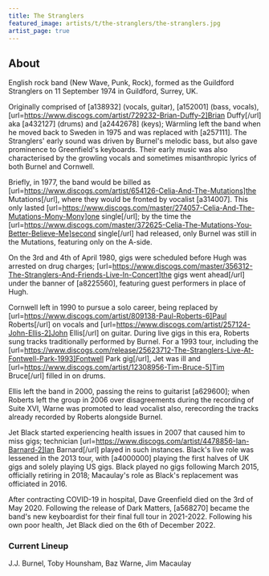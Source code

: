 ```yaml
---
title: The Stranglers
featured_image: artists/t/the-stranglers/the-stranglers.jpg
artist_page: true
---
```

## About

English rock band (New Wave, Punk, Rock), formed as the Guildford Stranglers on 11 September 1974 in Guildford, Surrey, UK.

Originally comprised of [a138932] (vocals, guitar), [a152001] (bass, vocals), [url=https://www.discogs.com/artist/729232-Brian-Duffy-2]Brian Duffy[/url] aka [a432127] (drums) and [a2442678] (keys); Wärmling left the band when he moved back to Sweden in 1975 and was replaced with [a257111]. The Stranglers' early sound was driven by Burnel's melodic bass, but also gave prominence to Greenfield's keyboards. Their early music was also characterised by the growling vocals and sometimes misanthropic lyrics of both Burnel and Cornwell.

Briefly, in 1977, the band would be billed as [url=https://www.discogs.com/artist/654126-Celia-And-The-Mutations]the Mutations[/url], where they would be fronted by vocalist [a314007]. This only lasted [url=https://www.discogs.com/master/274057-Celia-And-The-Mutations-Mony-Mony]one single[/url]; by the time the [url=https://www.discogs.com/master/372625-Celia-The-Mutations-You-Better-Believe-Me]second single[/url] had released, only Burnel was still in the Mutations, featuring only on the A-side.

On the 3rd and 4th of April 1980, gigs were scheduled before Hugh was arrested on drug charges; [url=https://www.discogs.com/master/356312-The-Stranglers-And-Friends-Live-In-Concert]the gigs went ahead[/url] under the banner of [a8225560], featuring guest performers in place of Hugh.

Cornwell left in 1990 to pursue a solo career, being replaced by [url=https://www.discogs.com/artist/809138-Paul-Roberts-6]Paul Roberts[/url] on vocals and [url=https://www.discogs.com/artist/257124-John-Ellis-2]John Ellis[/url] on guitar. During live gigs in this era, Roberts sung tracks traditionally performed by Burnel. For a 1993 tour, including the [url=https://www.discogs.com/release/25623712-The-Stranglers-Live-At-Fontwell-Park-1993]Fontwell Park gig[/url], Jet was ill and [url=https://www.discogs.com/artist/12308956-Tim-Bruce-5]Tim Bruce[/url] filled in on drums.

Ellis left the band in 2000, passing the reins to guitarist [a629600]; when Roberts left the group in 2006 over disagreements during the recording of Suite XVI, Warne was promoted to lead vocalist also, rerecording the tracks already recorded by Roberts alongside Burnel.

Jet Black started experiencing health issues in 2007 that caused him to miss gigs; technician [url=https://www.discogs.com/artist/4478856-Ian-Barnard-2]Ian Barnard[/url] played in such instances. Black's live role was lessened in the 2013 tour, with [a4000000] playing the first halves of UK gigs and solely playing US gigs. Black played no gigs following March 2015, officially retiring in 2018; Macaulay's role as Black's replacement was officiated in 2016.

After contracting COVID-19 in hospital, Dave Greenfield died on the 3rd of May 2020. Following the release of Dark Matters, [a568270] became the band's new keyboardist for their final full tour in 2021-2022. Following his own poor health, Jet Black died on the 6th of December 2022.

### Current Lineup

J.J. Burnel, Toby Hounsham, Baz Warne, Jim Macaulay

